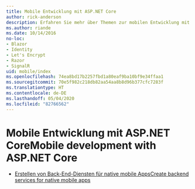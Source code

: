 ```yaml
---
title: Mobile Entwicklung mit ASP.NET Core
author: rick-anderson
description: Erfahren Sie mehr über Themen zur mobilen Entwicklung mit ASP.NET Core.
ms.author: riande
ms.date: 10/14/2016
no-loc:
- Blazor
- Identity
- Let's Encrypt
- Razor
- SignalR
uid: mobile/index
ms.openlocfilehash: 74ea8bd17b2257fbd1a80eaf9ba10bf9e34ffaa1
ms.sourcegitcommit: 70e5f982c218db82aa54aa8b8d96b377cfc7283f
ms.translationtype: HT
ms.contentlocale: de-DE
ms.lasthandoff: 05/04/2020
ms.locfileid: "82766562"
---
```

# <a name="mobile-development-with-aspnet-core"></a><span data-ttu-id="c9b5e-103">Mobile Entwicklung mit ASP.NET Core</span><span class="sxs-lookup"><span data-stu-id="c9b5e-103">Mobile development with ASP.NET Core</span></span>

* [<span data-ttu-id="c9b5e-104">Erstellen von Back-End-Diensten für native mobile Apps</span><span class="sxs-lookup"><span data-stu-id="c9b5e-104">Create backend services for native mobile apps</span></span>](native-mobile-backend.md)

